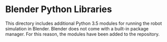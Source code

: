 # Blender Python Libraries

This directory includes additional Python 3.5 modules for running the robot simulation in Blender. Blender does not come with a built-in package manager. For this reason, the modules have been added to the repository.
